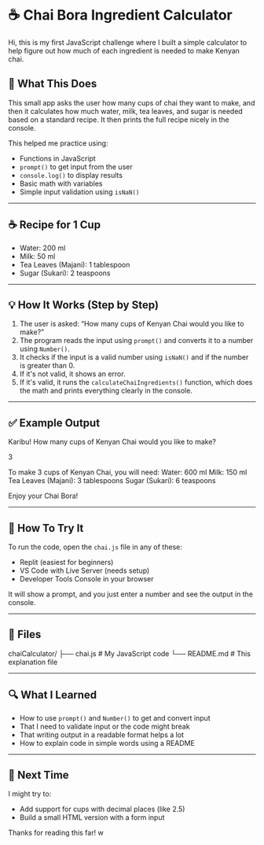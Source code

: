 # ☕️ Chai Bora Ingredient Calculator

Hi, this is my first JavaScript challenge where I built a simple calculator to help figure out how much of each ingredient is needed to make Kenyan chai.

## 📝 What This Does

This small app asks the user how many cups of chai they want to make, and then it calculates how much water, milk, tea leaves, and sugar is needed based on a standard recipe. It then prints the full recipe nicely in the console.

This helped me practice using:
- Functions in JavaScript
- `prompt()` to get input from the user
- `console.log()` to display results
- Basic math with variables
- Simple input validation using `isNaN()`

---

## ☕️ Recipe for 1 Cup

- Water: 200 ml  
- Milk: 50 ml  
- Tea Leaves (Majani): 1 tablespoon  
- Sugar (Sukari): 2 teaspoons  

---

## 💡 How It Works (Step by Step)

1. The user is asked: “How many cups of Kenyan Chai would you like to make?”
2. The program reads the input using `prompt()` and converts it to a number using `Number()`.
3. It checks if the input is a valid number using `isNaN()` and if the number is greater than 0.
4. If it's not valid, it shows an error.
5. If it's valid, it runs the `calculateChaiIngredients()` function, which does the math and prints everything clearly in the console.

---

## ✅ Example Output

Karibu! How many cups of Kenyan Chai would you like to make?

3

To make 3 cups of Kenyan Chai, you will need:
Water: 600 ml
Milk: 150 ml
Tea Leaves (Majani): 3 tablespoons
Sugar (Sukari): 6 teaspoons

Enjoy your Chai Bora!


---

## 🚀 How To Try It

To run the code, open the `chai.js` file in any of these:
- Replit (easiest for beginners)
- VS Code with Live Server (needs setup)
- Developer Tools Console in your browser

It will show a prompt, and you just enter a number and see the output in the console.

---

## 📁 Files

chaiCalculator/
├── chai.js # My JavaScript code
└── README.md # This explanation file


---

## 🔍 What I Learned

- How to use `prompt()` and `Number()` to get and convert input
- That I need to validate input or the code might break
- That writing output in a readable format helps a lot
- How to explain code in simple words using a README

---

## 🎯 Next Time

I might try to:
- Add support for cups with decimal places (like 2.5)
- Build a small HTML version with a form input

Thanks for reading this far!
w